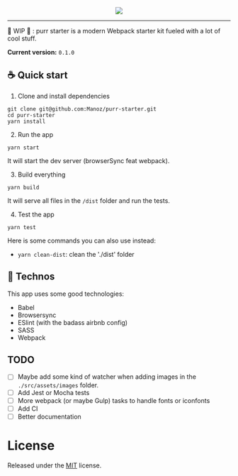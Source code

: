 <p align="center">
  <img src="https://i.imgur.com/Wcx8so9.png" />
</p>

---

🚧 WIP 🚧 : purr starter is a modern Webpack starter kit fueled with a lot of cool stuff.

**Current version:** `0.1.0`

## ☕️ Quick start

1. Clone and install dependencies
```
git clone git@github.com:Manoz/purr-starter.git
cd purr-starter
yarn install
```

2. Run the app
```
yarn start
```

It will start the dev server (browserSync feat webpack).

3. Build everything
```
yarn build
```

It will serve all files in the `/dist` folder and run the tests.

4. Test the app
```
yarn test
```

Here is some commands you can also use instead:

* `yarn clean-dist`: clean the './dist' folder

## 🚎 Technos

This app uses some good technologies:

* Babel
* Browsersync
* ESlint (with the badass airbnb config)
* SASS
* Webpack


## TODO

  * [ ] Maybe add some kind of watcher when adding images in the `./src/assets/images` folder.
  * [ ] Add Jest or Mocha tests
  * [ ] More webpack (or maybe Gulp) tasks to handle fonts or iconfonts
  * [ ] Add CI
  * [ ] Better documentation

# License
Released under the [MIT](./LICENSE) license.